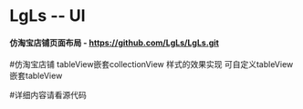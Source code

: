 # LgLs -- UI
####  仿淘宝店铺页面布局 - https://github.com/LgLs/LgLs.git 
#仿淘宝店铺
tableView嵌套collectionView 样式的效果实现 可自定义tableView嵌套tableView

#详细内容请看源代码

